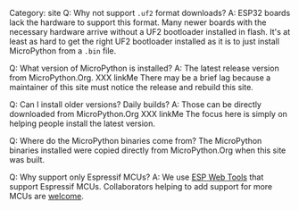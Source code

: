 Category: site
Q: Why not support `.uf2` format downloads?
A: ESP32 boards lack the hardware to support this format.
Many newer boards with the necessary hardware arrive
without a UF2 bootloader installed in flash.
It's at least as hard to get the right UF2 bootloader installed
as it is to just install MicroPython from a `.bin` file.

Q: What version of MicroPython is installed?
A: The latest release version from MicroPython.Org. XXX linkMe
There may be a brief lag because a maintainer of this site must notice the release and rebuild this site.

Q: Can I install older versions? Daily builds?
A: Those can be directly downloaded from MicroPython.Org XXX linkMe
The focus here is simply on helping people install the latest version.

Q: Where do the MicroPython binaries come from?
The MicroPython binaries installed were copied directly from MicroPython.Org when this site was built.

Q: Why support only Espressif MCUs?
A: We use [ESP Web Tools](https://esphome.github.io/esp-web-tools/) that
support Espressif MCUs.
Collaborators helping to add support for more MCUs
are [welcome](https://github.com/MPEasy-Org/MPEasy.github.io/discussions/).

